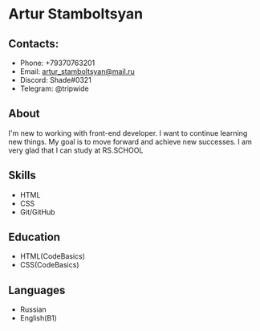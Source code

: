 # Artur Stamboltsyan
## Contacts:

* Phone: +79370763201
* Email: artur_stamboltsyan@mail.ru
* Discord: Shade#0321
* Telegram: @tripwide

## About
I'm new to working with front-end developer. I want to continue learning new things. My goal is to move forward and achieve new successes. I am very glad that I can study at RS.SCHOOL

## Skills

* HTML
* CSS
* Git/GitHub

## Education
* HTML(CodeBasics)
* CSS(CodeBasics)

## Languages
* Russian
* English(B1)

